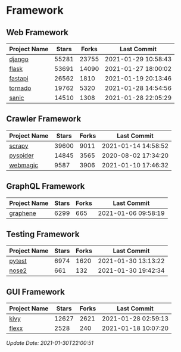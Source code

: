 # Framework

## Web Framework
| Project Name | Stars | Forks | Last Commit |
| ------------ | ----- | ----- | ----------- |
| [django](https://github.com/django/django) | 55281 | 23755 | 2021-01-29 10:58:43 |
| [flask](https://github.com/pallets/flask) | 53691 | 14090 | 2021-01-27 18:00:02 |
| [fastapi](https://github.com/tiangolo/fastapi) | 26562 | 1810 | 2021-01-19 20:13:46 |
| [tornado](https://github.com/tornadoweb/tornado) | 19762 | 5320 | 2021-01-28 14:54:56 |
| [sanic](https://github.com/sanic-org/sanic) | 14510 | 1308 | 2021-01-28 22:05:29 |

## Crawler Framework
| Project Name | Stars | Forks | Last Commit |
| ------------ | ----- | ----- | ----------- |
| [scrapy](https://github.com/scrapy/scrapy) | 39600 | 9011 | 2021-01-14 14:58:52 |
| [pyspider](https://github.com/binux/pyspider) | 14845 | 3565 | 2020-08-02 17:34:20 |
| [webmagic](https://github.com/code4craft/webmagic) | 9587 | 3906 | 2021-01-10 17:46:32 |

## GraphQL Framework
| Project Name | Stars | Forks | Last Commit |
| ------------ | ----- | ----- | ----------- |
| [graphene](https://github.com/graphql-python/graphene) | 6299 | 665 | 2021-01-06 09:58:19 |

## Testing Framework
| Project Name | Stars | Forks | Last Commit |
| ------------ | ----- | ----- | ----------- |
| [pytest](https://github.com/pytest-dev/pytest) | 6974 | 1620 | 2021-01-30 13:13:22 |
| [nose2](https://github.com/nose-devs/nose2) | 661 | 132 | 2021-01-30 19:42:34 |

## GUI Framework
| Project Name | Stars | Forks | Last Commit |
| ------------ | ----- | ----- | ----------- |
| [kivy](https://github.com/kivy/kivy) | 12627 | 2621 | 2021-01-28 02:59:13 |
| [flexx](https://github.com/flexxui/flexx) | 2528 | 240 | 2021-01-18 10:07:20 |

*Update Date: 2021-01-30T22:00:51*